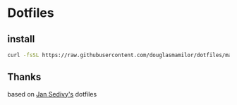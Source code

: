 # Dotfiles

## install

```sh
curl -fsSL https://raw.githubusercontent.com/douglasmamilor/dotfiles/master/scripts/run | sh
```

## Thanks
based on [Jan Sedivy's](http://github.com/jansedivy/dotfiles) dotfiles
